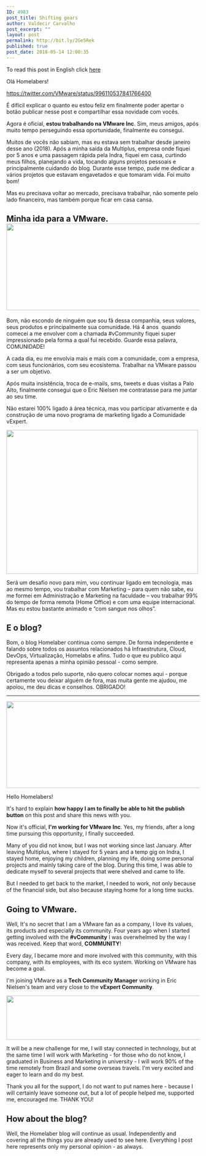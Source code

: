 ```yaml
---
ID: 4983
post_title: Shifting gears
author: Valdecir Carvalho
post_excerpt: ""
layout: post
permalink: http://bit.ly/2Ge5Rek
published: true
post_date: 2018-05-14 12:00:35
---
```

To read this post in English click <a href="#english">here</a>

Olá Homelabers!

https://twitter.com/VMware/status/996110537841766400

É difícil explicar o quanto eu estou feliz em finalmente poder apertar o botão publicar nesse post e compartilhar essa novidade com vocês.

Agora é oficial, <strong>estou trabalhando na VMware Inc</strong>. Sim, meus amigos, após muito tempo perseguindo essa oportunidade, finalmente eu consegui.

Muitos de vocês não sabiam, mas eu estava sem trabalhar desde janeiro desse ano (2018). Após a minha saída da Multiplus, empresa onde fiquei por 5 anos e uma passagem rápida pela Indra, fiquei em casa, curtindo meus filhos, planejando a vida, tocando alguns projetos pessoais e principalmente cuidando do blog. Durante esse tempo, pude me dedicar a vários projetos que estavam engavetados e que tomaram vida. Foi muito bom!

Mas eu precisava voltar ao mercado, precisava trabalhar, não somente pelo lado financeiro, mas também porque ficar em casa cansa.
<h2>Minha ida para a VMware.
<img class="aligncenter size-large wp-image-4993" src="http://homelaber.com.br/site/wp-content/uploads/2018/05/VMware_logo_gry_RGB_300dpi-644x226.jpg" alt="" width="644" height="226" /></h2>
Bom, não escondo de ninguém que sou fã dessa companhia, seus valores, seus produtos e principalmente sua comunidade. Há 4 anos  quando comecei a me envolver com a chamada #vCommunity fiquei super impressionado pela forma a qual fui recebido. Guarde essa palavra, COMUNIDADE!

A cada dia, eu me envolvia mais e mais com a comunidade, com a empresa, com seus funcionários, com seu ecosistema. Trabalhar na VMware passou a ser um objetivo.

Após muita insistência, troca de e-mails, sms, tweets e duas visitas a Palo Alto, finalmente consegui que o Eric Nielsen me contratasse para me juntar ao seu time.

Não estarei 100% ligado á área técnica, mas vou participar ativamente e da construção de uma novo programa de marketing ligado a Comunidade vExpert.

<img class="aligncenter size-full wp-image-4994" src="http://homelaber.com.br/site/wp-content/uploads/2018/05/homer-dancing.gif" alt="" width="500" height="375" />

Será um desafio novo para mim, vou continuar ligado em tecnologia, mas ao mesmo tempo, vou trabalhar com Marketing – para quem não sabe, eu me formei em Administração e Marketing na faculdade – vou trabalhar 99% do tempo de forma remota (Home Office) e com uma equipe internacional. Mas eu estou bastante animado e “com sangue nos olhos”.
<h2>E o blog?</h2>
Bom, o blog Homelaber continua como sempre. De forma independente e falando sobre todos os assuntos relacionados há Infraestrutura, Cloud, DevOps, Virtualização, Homelabs e afins. Tudo o que eu publico aqui representa apenas a minha opinião pessoal - como sempre.

Obrigado a todos pelo suporte, não quero colocar nomes aqui - porque certamente vou deixar alguém de fora, mas muita gente me ajudou, me apoiou, me deu dicas e conselhos. OBRIGADO!

<a name="english"></a>

<hr />

<img class="aligncenter size-large wp-image-4993" src="http://homelaber.com.br/site/wp-content/uploads/2018/05/VMware_logo_gry_RGB_300dpi-644x226.jpg" alt="" width="644" height="226" />

Hello Homelabers!

It's hard to explain <strong>how happy I am to finally be able to hit the publish button</strong> on this post and share this news with you.

Now it's official, <strong>I'm working for VMware Inc</strong>. Yes, my friends, after a long time pursuing this opportunity, I finally succeeded.

Many of you did not know, but I was not working since last January. After leaving Multiplus, where I stayed for 5 years and a temp gig on Indra, I stayed home, enjoying my children, planning my life, doing some personal projects and mainly taking care of the blog. During this time, I was able to dedicate myself to several projects that were shelved and came to life.

But I needed to get back to the market, I needed to work, not only because of the financial side, but also because staying home for a long time sucks.
<h2>Going to VMware.</h2>
Well, It's no secret that I am a VMware fan as a company, I love its values, its products and especially its community. Four years ago when I started getting involved with the <strong>#vCommunity</strong> I was overwhelmed by the way I was received. Keep that word, <strong>COMMUNITY</strong>!

Every day, I became more and more involved with this community, with this company, with its employees, with its eco system. Working on VMware has become a goal.

I'm joining VMware as a <strong>Tech Community Manager</strong> working in Eric Nielsen's team and very close to the <strong>vExpert Community</strong>.

<img class="aligncenter size-large wp-image-3664" src="http://homelaber.com.br/site/wp-content/uploads/2017/06/vExpert-644x115.png" alt="" width="644" height="115" />

It will be a new challenge for me, I will stay connected in technology, but at the same time I will work with Marketing - for those who do not know, I graduated in Business and Marketing in university - I will work 90% of the time remotely from Brazil and some overseas travels. I'm very excited and eager to learn and do my best.

Thank you all for the support, I do not want to put names here - because I will certainly leave someone out, but a lot of people helped me, supported me, encouraged me. THANK YOU!
<h2>How about the blog?</h2>
Well, the Homelaber blog will continue as usual. Independently and covering all the things you are already used to see here. Everything I post here represents only my personal opinion - as always.

&nbsp;

&nbsp;